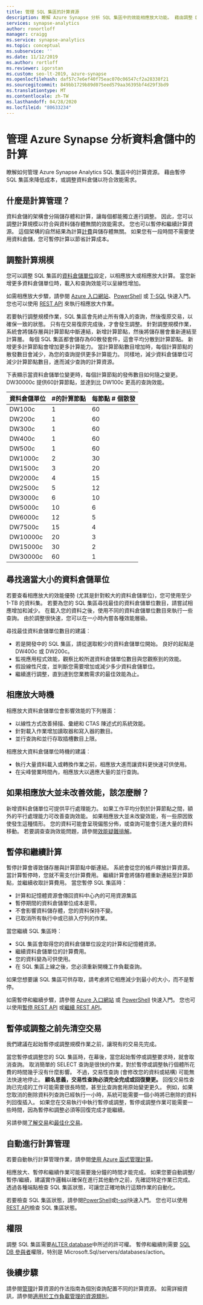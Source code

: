 ```yaml
---
title: 管理 SQL 集區的計算資源
description: 瞭解 Azure Synapse 分析 SQL 集區中的效能相應放大功能。 藉由調整 DWU 來相應放大，或藉由暫停資料倉儲來降低成本。
services: synapse-analytics
author: ronortloff
manager: craigg
ms.service: synapse-analytics
ms.topic: conceptual
ms.subservice: ''
ms.date: 11/12/2019
ms.author: rortloff
ms.reviewer: igorstan
ms.custom: seo-lt-2019, azure-synapse
ms.openlocfilehash: daf57c7e6ef40f75eac070c06547cf2a28338f21
ms.sourcegitcommit: 849bb1729b89d075eed579aa36395bf4d29f3bd9
ms.translationtype: MT
ms.contentlocale: zh-TW
ms.lasthandoff: 04/28/2020
ms.locfileid: "80633234"
---
```

# <a name="manage-compute-in-azure-synapse-analytics-data-warehouse"></a>管理 Azure Synapse 分析資料倉儲中的計算

瞭解如何管理 Azure Synapse Analytics SQL 集區中的計算資源。 藉由暫停 SQL 集區來降低成本，或調整資料倉儲以符合效能需求。

## <a name="what-is-compute-management"></a>什麼是計算管理？

資料倉儲的架構會分隔儲存體和計算，讓每個都能獨立進行調整。 因此，您可以調整計算規模以符合與資料儲存體無關的效能需求。 您也可以暫停和繼續計算資源。 這個架構的自然結果為計算[計費](https://azure.microsoft.com/pricing/details/sql-data-warehouse/)與儲存體無關。 如果您有一段時間不需要使用資料倉儲，您可暫停計算以節省計算成本。

## <a name="scaling-compute"></a>調整計算規模

您可以調整 SQL 集區的[資料倉儲單位](what-is-a-data-warehouse-unit-dwu-cdwu.md)設定，以相應放大或相應放大計算。 當您新增更多資料倉儲單位時，載入和查詢效能可以呈線性增加。

如需相應放大步驟，請參閱 [Azure 入口網站](quickstart-scale-compute-portal.md)、[PowerShell](quickstart-scale-compute-powershell.md) 或 [T-SQL](quickstart-scale-compute-tsql.md) 快速入門。 您也可以使用 [REST API](sql-data-warehouse-manage-compute-rest-api.md#scale-compute) 來執行相應放大作業。

若要執行調整規模作業，SQL 集區會先終止所有傳入的查詢，然後復原交易，以確保一致的狀態。 只有在交易復原完成後，才會發生調整。 針對調整規模作業，系統會將儲存層與計算節點中斷連結，新增計算節點，然後將儲存層會重新連結至計算層。 每個 SQL 集區都會儲存為60散發套件，這會平均分散到計算節點。 新增更多計算節點會增加更多計算能力。 當計算節點數目增加時，每個計算節點的散發數目會減少，為您的查詢提供更多計算能力。 同樣地，減少資料倉儲單位可減少計算節點數目，進而減少查詢的計算資源。

下表顯示當資料倉儲單位變更時，每個計算節點的發佈數目如何隨之變更。  DW30000c 提供60計算節點，並達到比 DW100c 更高的查詢效能。

| 資料倉儲單位  | \#的計算節點 | 每節點 \# 個散發 |
| -------- | ---------------- | -------------------------- |
| DW100c   | 1                | 60                         |
| DW200c   | 1                | 60                         |
| DW300c   | 1                | 60                         |
| DW400c   | 1                | 60                         |
| DW500c   | 1                | 60                         |
| DW1000c  | 2                | 30                         |
| DW1500c  | 3                | 20                         |
| DW2000c  | 4                | 15                         |
| DW2500c  | 5                | 12                         |
| DW3000c  | 6                | 10                         |
| DW5000c  | 10               | 6                          |
| DW6000c  | 12               | 5                          |
| DW7500c  | 15               | 4                          |
| DW10000c | 20               | 3                          |
| DW15000c | 30               | 2                          |
| DW30000c | 60               | 1                          |

## <a name="finding-the-right-size-of-data-warehouse-units"></a>尋找適當大小的資料倉儲單位

若要查看相應放大的效能優勢 (尤其是針對較大的資料倉儲單位)，您可使用至少 1-TB 的資料集。 若要為您的 SQL 集區尋找最佳的資料倉儲單位數目，請嘗試相應增加和減少。 在載入您的資料之後，使用不同的資料倉儲單位數目來執行一些查詢。 由於調整很快速，您可以在一小時內嘗各種效能層級。

尋找最佳資料倉儲單位數目的建議︰

- 若是開發中的 SQL 集區，請從選取較少的資料倉儲單位開始。  良好的起點是 DW400c 或 DW200c。
- 監視應用程式效能，觀察比較所選資料倉儲單位數目與您觀察到的效能。
- 假設線性尺度，並判斷您需要增加或減少多少資料倉儲單位。
- 繼續進行調整，直到達到您業務需求的最佳效能為止。

## <a name="when-to-scale-out"></a>相應放大時機

相應放大資料倉儲單位會影響效能的下列層面：

- 以線性方式改善掃描、彙總和 CTAS 陳述式的系統效能。
- 針對載入作業增加讀取器和寫入器的數目。
- 並行查詢和並行存取插槽數目上限。

相應放大資料倉儲單位時機的建議︰

- 執行大量資料載入或轉換作業之前，相應放大進而讓資料更快速可供使用。
- 在尖峰營業時間內，相應放大以適應大量的並行查詢。

## <a name="what-if-scaling-out-does-not-improve-performance"></a>如果相應放大並未改善效能，該怎麼辦？

新增資料倉儲單位可提供平行處理能力。 如果工作平均分割於計算節點之間，額外的平行處理能力可改善查詢效能。 如果相應放大並未改變效能，有一些原因致使發生這種情形。 您的資料可能會呈現偏態分佈，或查詢可能會引進大量的資料移動。 若要調查查詢效能問題，請參閱[效能疑難排解](sql-data-warehouse-troubleshoot.md#performance)。

## <a name="pausing-and-resuming-compute"></a>暫停和繼續計算

暫停計算會導致儲存層與計算節點中斷連結。 系統會從您的帳戶釋放計算資源。 當計算暫停時，您就不需支付計算費用。 繼續計算會將儲存體重新連結至計算節點，並繼續收取計算費用。
當您暫停 SQL 集區時：

- 計算和記憶體資源會傳回資料中心內的可用資源集區
- 暫停期間的資料倉儲單位成本是零。
- 不會影響資料儲存體，您的資料保持不變。
- 已取消所有執行中或已排入佇列的作業。

當您繼續 SQL 集區時：

- SQL 集區會取得您的資料倉儲單位設定的計算和記憶體資源。
- 繼續資料倉儲單位的計算費用。
- 您的資料變為可供使用。
- 在 SQL 集區上線之後，您必須重新開機工作負載查詢。

如果您想要讓 SQL 集區可供存取，請考慮將它相應減少到最小的大小，而不是暫停。

如需暫停和繼續步驟，請參閱 [Azure 入口網站](pause-and-resume-compute-portal.md) 或 [PowerShell](pause-and-resume-compute-powershell.md) 快速入門。 您也可以使用[暫停 REST API](sql-data-warehouse-manage-compute-rest-api.md#pause-compute) 或[繼續 REST API](sql-data-warehouse-manage-compute-rest-api.md#resume-compute)。

## <a name="drain-transactions-before-pausing-or-scaling"></a>暫停或調整之前先清空交易

我們建議在起始暫停或調整規模作業之前，讓現有的交易先完成。

當您暫停或調整您的 SQL 集區時，在幕後，當您起始暫停或調整要求時，就會取消查詢。 取消簡單的 SELECT 查詢是很快的作業，對於暫停或調整執行個體所花費的時間幾乎沒有什麼影響。  不過，交易性查詢 (會修改您的資料或結構) 可能無法快速地停止。 **顧名思義，交易性查詢必須完全完成或回復變更。**  回復交易性查詢已完成的工作可能需要很長時間，甚至比查詢套用原始變更更久。 例如，如果您取消的刪除資料列查詢已經執行一小時，系統可能需要一個小時將已刪除的資料列回復插入。 如果您在交易執行中執行暫停或調整，暫停或調整作業可能需要一些時間，因為暫停和調整必須等回復完成才能繼續。

另請參閱[了解交易](sql-data-warehouse-develop-transactions.md)和[最佳化交易](sql-data-warehouse-develop-best-practices-transactions.md)。

## <a name="automating-compute-management"></a>自動進行計算管理

若要自動執行計算管理作業，請參閱[使用 Azure 函式管理計算](manage-compute-with-azure-functions.md)。

相應放大、暫停和繼續作業可能需要幾分鐘的時間才能完成。 如果您要自動調整/暫停/繼續，建議實作邏輯以確保在進行其他動作之前，先確認特定作業已完成。 透過各種端點檢查 SQL 集區狀態，可讓您正確地執行這類作業的自動化。

若要檢查 SQL 集區狀態，請參閱[PowerShell](quickstart-scale-compute-powershell.md#check-data-warehouse-state)或[t-sql](quickstart-scale-compute-tsql.md#check-data-warehouse-state)快速入門。 您也可以使用[REST API](sql-data-warehouse-manage-compute-rest-api.md#check-database-state)檢查 SQL 集區狀態。

## <a name="permissions"></a>權限

調整 SQL 集區需要[ALTER database](/sql/t-sql/statements/alter-database-azure-sql-data-warehouse?toc=/azure/synapse-analytics/sql-data-warehouse/toc.json&bc=/azure/synapse-analytics/sql-data-warehouse/breadcrumb/toc.json&view=azure-sqldw-latest)中所述的許可權。  暫停和繼續則需要 [SQL DB 參與者](../../role-based-access-control/built-in-roles.md?toc=/azure/synapse-analytics/sql-data-warehouse/toc.json&bc=/azure/synapse-analytics/sql-data-warehouse/breadcrumb/toc.json#sql-db-contributor)權限，特別是 Microsoft.Sql/servers/databases/action。

## <a name="next-steps"></a>後續步驟

請參閱[管理](manage-compute-with-azure-functions.md)計算資源的作法指南為個別查詢配置不同的計算資源。 如需詳細資訊，請參閱[適用於工作負載管理的資源類別](resource-classes-for-workload-management.md)。
